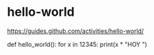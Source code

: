 # hello-world
https://guides.github.com/activities/hello-world/

def hello_world():
  for x in 12345:
    print(x * "HOY ")
